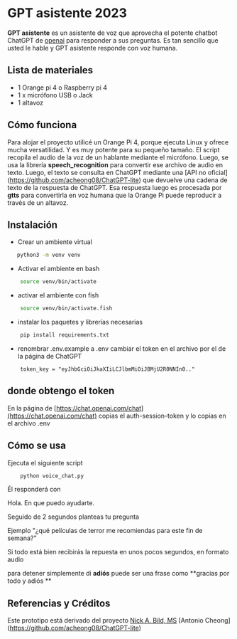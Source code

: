 # GPT asistente 2023

**GPT asistente** es un asistente de voz que aprovecha el potente chatbot ChatGPT de [openai](https://openai.com/) para responder a sus preguntas. Es tan sencillo que usted le hable y GPT asistente responde con voz humana.

## Lista de materiales

- 1 Orange pi 4 o Raspberry pi 4
- 1 x micrófono USB o Jack
- 1 altavoz

## Cómo funciona

Para alojar el proyecto utilicé un Orange Pi 4, porque ejecuta Linux y ofrece mucha versatilidad. Y es muy potente para su pequeño tamaño. El script recopila el audio de la voz de un hablante mediante el micrófono. Luego, se usa la librería **speech_recognition** para convertir ese archivo de audio en texto. Luego, el texto se consulta en ChatGPT mediante una [API no oficial] (https://github.com/acheong08/ChatGPT-lite) que devuelve una cadena de texto de la respuesta de ChatGPT. Esa respuesta luego es procesada por **gtts** para convertirla en voz humana que la Orange Pi puede reproducir a través de un altavoz.

## Instalación 
- Crear un ambiente virtual
 ```sh
	python3 -m venv venv
 ```
- Activar el ambiente en bash
```sh
	source venv/bin/activate 
```
- activar el ambiente con fish
```sh
	source venv/bin/activate.fish 
```
- instalar los paquetes y librerías necesarias 
```sh
	pip install requirements.txt 
```

- renombrar .env.example a .env cambiar el token en el archivo por el de la página de ChatGPT
```env
	token_key = "eyJhbGciOiJkaXIiLCJlbmMiOiJBMjU2R0NNIn0.."
```

## donde obtengo el token 
En la página de [https://chat.openai.com/chat](https://chat.openai.com/chat) copias el auth-session-token y lo copias en el archivo .env

## Cómo se usa
Ejecuta el siguiente script
```sh
    python voice_chat.py
```

Él responderá con

  Hola. En que puedo ayudarte.

Seguido de 2 segundos planteas tu pregunta 

Ejemplo "¿qué películas  de terror me recomiendas para este fin de semana?"

Si todo está bien recibirás la repuesta en unos pocos segundos, en formato audio 

para detener simplemente di **adiós** puede ser una frase como **gracias por todo y adiós **



## Referencias y Créditos 
Este prototipo está derivado del proyecto
[Nick A. Bild, MS](https://github.com/nickbild/voice_chatgpt)
[Antonio Cheong] (https://github.com/acheong08/ChatGPT-lite)

